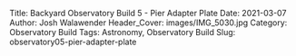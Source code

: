 Title: Backyard Observatory Build 5 - Pier Adapter Plate
Date: 2021-03-07
Author: Josh Walawender
Header_Cover: images/IMG_5030.jpg
Category: Observatory Build
Tags: Astronomy, Observatory Build
Slug: observatory05-pier-adapter-plate

